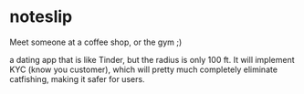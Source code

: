 # noteslip

Meet someone at a coffee shop, or the gym ;)

a dating app that is like Tinder, but the radius is only 100 ft. It will implement KYC (know you customer), which will pretty much completely eliminate catfishing, making it safer for users.
